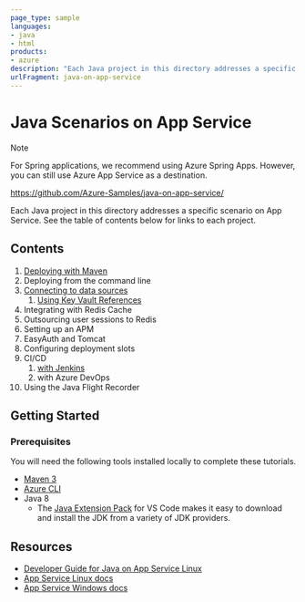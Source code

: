 ```yaml
---
page_type: sample
languages:
- java
- html
products:
- azure
description: "Each Java project in this directory addresses a specific scenario on App Service. See the table of contents below for links to each project."
urlFragment: java-on-app-service
---
```


# Java Scenarios on App Service

> [!NOTE]
> For Spring applications, we recommend using Azure Spring Apps. However, you can still use Azure App Service as a destination. 

https://github.com/Azure-Samples/java-on-app-service/

Each Java project in this directory addresses a specific scenario on App Service. See the table of contents below for links to each project.

## Contents

1. [Deploying with Maven](/maven-deployment)
1. Deploying from the command line
1. [Connecting to data sources](/data-sources)
    1. [Using Key Vault References](/key-vault)
1. Integrating with Redis Cache
1. Outsourcing user sessions to Redis
1. Setting up an APM
1. EasyAuth and Tomcat
1. Configuring deployment slots
1. CI/CD
    1. [with Jenkins](cicd-jenkins.md)
    1. with Azure DevOps
1. Using the Java Flight Recorder

## Getting Started

### Prerequisites

You will need the following tools installed locally to complete these tutorials.

- [Maven 3](https://maven.apache.org/download.cgi)
- [Azure CLI](https://docs.microsoft.com/en-us/cli/azure/install-azure-cli?view=azure-cli-latest)
- Java 8
  - The [Java Extension Pack](https://marketplace.visualstudio.com/items?itemName=vscjava.vscode-java-pack) for VS Code makes it easy to download and install the JDK from a variety of JDK providers.

## Resources

- [Developer Guide for Java on App Service Linux](https://docs.microsoft.com/en-us/azure/app-service/containers/app-service-linux-java)
- [App Service Linux docs](https://docs.microsoft.com/en-us/azure/app-service/containers/)
- [App Service Windows docs](https://docs.microsoft.com/en-us/azure/app-service/)
